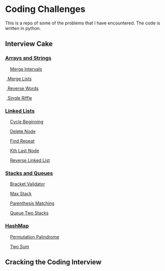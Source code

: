 # Coding Challenges

This is a repo of some of the problems that I have encountered. The code is written in python.

## Interview Cake

### [Arrays and Strings](https://github.com/KishoreMayank/CodingChallenges/tree/master/Interview%20Cake/Arrays%20and%20Strings)
&nbsp;&nbsp;&nbsp;&nbsp;[Merge Intervals](https://github.com/KishoreMayank/CodingChallenges/blob/master/Interview%20Cake/Arrays%20and%20Strings/MergeIntervals.py)

&nbsp;,[Merge Lists](https://github.com/KishoreMayank/CodingChallenges/blob/master/Interview%20Cake/Arrays%20and%20Strings/MergeLists.py)

&nbsp;,[Reverse Words](https://github.com/KishoreMayank/CodingChallenges/blob/master/Interview%20Cake/Arrays%20and%20Strings/ReverseWords.py)

&nbsp;,[Single Riffle](https://github.com/KishoreMayank/CodingChallenges/blob/master/Interview%20Cake/Arrays%20and%20Strings/SingleRiffle.py)

### [Linked Lists](https://github.com/KishoreMayank/CodingChallenges/tree/master/Interview%20Cake/Linked%20Lists)
&nbsp;&nbsp;&nbsp;&nbsp;[Cycle Beginning](https://github.com/KishoreMayank/CodingChallenges/blob/master/Interview%20Cake/Linked%20Lists/CycleBeginning.py)

&nbsp;&nbsp;&nbsp;&nbsp;[Delete Node](https://github.com/KishoreMayank/CodingChallenges/blob/master/Interview%20Cake/Linked%20Lists/DeleteNode.py)

&nbsp;&nbsp;&nbsp;&nbsp;[Find Repeat](https://github.com/KishoreMayank/CodingChallenges/blob/master/Interview%20Cake/Linked%20Lists/FindRepeat.py)

&nbsp;&nbsp;&nbsp;&nbsp;[Kth Last Node](https://github.com/KishoreMayank/CodingChallenges/blob/master/Interview%20Cake/Linked%20Lists/KthLastNode.py)

&nbsp;&nbsp;&nbsp;&nbsp;[Reverse Linked List](https://github.com/KishoreMayank/CodingChallenges/blob/master/Interview%20Cake/Linked%20Lists/ReverseLinkedList.py)

### [Stacks and Queues](https://github.com/KishoreMayank/CodingChallenges/tree/master/Interview%20Cake/Stacks%20and%20Queues)
&nbsp;&nbsp;&nbsp;&nbsp;[Bracket Validator](https://github.com/KishoreMayank/CodingChallenges/blob/master/Interview%20Cake/Stacks%20and%20Queues/BracketValidator.py)

&nbsp;&nbsp;&nbsp;&nbsp;[Max Stack](https://github.com/KishoreMayank/CodingChallenges/blob/master/Interview%20Cake/Stacks%20and%20Queues/MaxStack.py)

&nbsp;&nbsp;&nbsp;&nbsp;[Parenthesis Matching](https://github.com/KishoreMayank/CodingChallenges/blob/master/Interview%20Cake/Stacks%20and%20Queues/ParenthesisMatching.py)

&nbsp;&nbsp;&nbsp;&nbsp;[Queue Two Stacks](https://github.com/KishoreMayank/CodingChallenges/blob/master/Interview%20Cake/Stacks%20and%20Queues/QueueTwoStacks.py)

### [HashMap](https://github.com/KishoreMayank/CodingChallenges/tree/master/Interview%20Cake/HashMap)
&nbsp;&nbsp;&nbsp;&nbsp;[Permutation Palindrome](https://github.com/KishoreMayank/CodingChallenges/blob/master/Interview%20Cake/HashMap/PermutationPalindrome.py)

&nbsp;&nbsp;&nbsp;&nbsp;[Two Sum](https://github.com/KishoreMayank/CodingChallenges/blob/master/Interview%20Cake/HashMap/TwoSum.py)


## Cracking the Coding Interview
